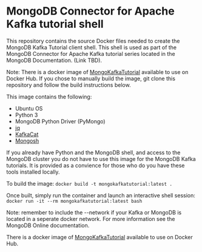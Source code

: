 # MongoDB Connector for Apache Kafka tutorial shell

This repository contains the source Docker files needed to create the MongoDB Kafka Tutorial client shell.  This shell is used as part of the MongoDB Connector for Apache Kafka tutorial series located in the MongoDB Documentation.  (Link TBD).

Note: There is a docker image of [MongoKafkaTutorial](https://hub.docker.com/repository/docker/robwma/mongokafkatutorial) available to use on Docker Hub.  If you chose to manually build the image, git clone this repository and follow the build instructions below.

This image contains the following:
- Ubuntu OS
- Python 3
- MongoDB Python Driver (PyMongo)
- [jq](https://stedolan.github.io/jq/download/)
- [KafkaCat](https://github.com/edenhill/kafkacat)
- [Mongosh](https://docs.mongodb.com/mongodb-shell/install/)

If you already have Python and the MongoDB shell, and access to the MongoDB cluster you do not have to use this image for the MongoDB Kafka tutorials.  It is provided as a convience for those who do you have these tools installed locally.

To build the image:
```docker build -t mongokafkatutorial:latest . ```

Once built, simply run the container and launch an interactive shell session:
```docker run -it --rm mongokafkatutorial:latest bash```

Note: remember to include the --network if your Kafka or MongoDB is located in a seperate docker network.  For more information see the MongoDB Online documentation.

There is a docker image of [MongoKafkaTutorial](https://hub.docker.com/repository/docker/robwma/mongokafkatutorial) available to use on Docker Hub.
